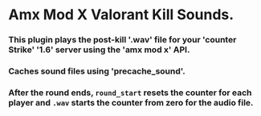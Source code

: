 # Amx Mod X Valorant Kill Sounds.
### This plugin plays the post-kill '.wav' file for your 'counter Strike' '1.6' server using the 'amx mod x' API.
### Caches sound files using 'precache_sound'.
### After the round ends, `round_start` resets the counter for each player and `.wav` starts the counter from zero for the audio file.
